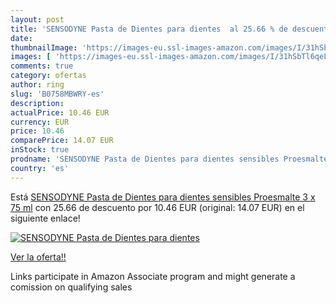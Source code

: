 ```yaml
---
layout: post
title: 'SENSODYNE Pasta de Dientes para dientes  al 25.66 % de descuento'
date: 
thumbnailImage: 'https://images-eu.ssl-images-amazon.com/images/I/31hSbTl6qeL._SL200_.jpg'
images: [ 'https://images-eu.ssl-images-amazon.com/images/I/31hSbTl6qeL._SL200_.jpg' ]
comments: true
category: ofertas
author: ring
slug: 'B0758MBWRY-es'
description:
actualPrice: 10.46 EUR
currency: EUR
price: 10.46
comparePrice: 14.07 EUR
inStock: true
prodname: 'SENSODYNE Pasta de Dientes para dientes sensibles Proesmalte 3 x 75 ml'
country: 'es'
---
```


Está [SENSODYNE Pasta de Dientes para dientes sensibles Proesmalte 3 x 75 ml](https://www.amazon.es/dp/B0758MBWRY/?tag=tolees-21) con 25.66 de descuento por 10.46 EUR (original: 14.07 EUR) en el siguiente enlace!

[![SENSODYNE Pasta de Dientes para dientes ](https://images-eu.ssl-images-amazon.com/images/I/31hSbTl6qeL._SL200_.jpg)](https://www.amazon.es/dp/B0758MBWRY/?tag=tolees-21)

[Ver la oferta!!](https://www.amazon.es/dp/B0758MBWRY/?tag=tolees-21)

Links participate in Amazon Associate program and might generate a comission on qualifying sales


